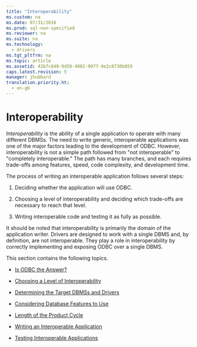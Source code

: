 ```yaml
---
title: "Interoperability"
ms.custom: na
ms.date: 07/31/2016
ms.prod: sql-non-specified
ms.reviewer: na
ms.suite: na
ms.technology: 
  - drivers
ms.tgt_pltfrm: na
ms.topic: article
ms.assetid: 43b7c849-9d59-4002-9977-9e2c8730b859
caps.latest.revision: 5
manager: jhubbard
translation.priority.ht: 
  - en-gb
---
```

# Interoperability
*Interoperability* is the ability of a single application to operate with many different DBMSs. The need to write generic, interoperable applications was one of the major factors leading to the development of ODBC. However, interoperability is not a simple path followed from "not interoperable" to "completely interoperable." The path has many branches, and each requires trade-offs among features, speed, code complexity, and development time.  
  
 The process of writing an interoperable application follows several steps:  
  
1.  Deciding whether the application will use ODBC.  
  
2.  Choosing a level of interoperability and deciding which trade-offs are necessary to reach that level.  
  
3.  Writing interoperable code and testing it as fully as possible.  
  
 It should be noted that interoperability is primarily the domain of the application writer. Drivers are designed to work with a single DBMS and, by definition, are not interoperable. They play a role in interoperability by correctly implementing and exposing ODBC over a single DBMS.  
  
 This section contains the following topics.  
  
-   [Is ODBC the Answer?](../content/Is-ODBC-the-Answer-.md)  
  
-   [Choosing a Level of Interoperability](../content/Choosing-a-Level-of-Interoperability.md)  
  
-   [Determining the Target DBMSs and Drivers](../content/Determining-the-Target-DBMSs-and-Drivers.md)  
  
-   [Considering Database Features to Use](../content/Considering-Database-Features-to-Use.md)  
  
-   [Length of the Product Cycle](../content/Length-of-the-Product-Cycle.md)  
  
-   [Writing an Interoperable Application](../content/Writing-an-Interoperable-Application.md)  
  
-   [Testing Interoperable Applications](../content/Testing-Interoperable-Applications.md)